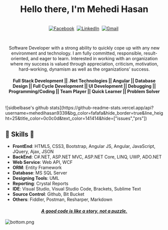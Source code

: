<p>
  <h1 align="center"><b>Hello there, I'm Mehedi Hasan</b></h1>
</p>

<p align="center">
<br>
<a href="https://www.facebook.com/mehedi9339"><img src="https://img.shields.io/badge/facebook-%231877F2.svg?&style=for-the-badge&logo=facebook&logoColor=white" alt="Facebook" /></a>&nbsp;
<a href="https://www.linkedin.com/in/mehedi9339"><img src="https://img.shields.io/badge/linkedin-%230077B5.svg?&style=for-the-badge&logo=linkedin&logoColor=white" alt="LinkedIn" /></a>&nbsp;
<a href="mailto:mehedihasan9339@gmail.com?subject=Hello%20Mehedi"><img src="https://img.shields.io/badge/gmail-%23D14836.svg?&style=for-the-badge&logo=gmail&logoColor=white" alt="Gmail"/></a>&nbsp;
</p>

<br>

<div>
 <p align="center">
Software Developer with a strong ability to quickly cope up with any new environment and technology. I am fully committed, responsible, result-oriented, and eager to learn. Interested in working with an organization where my success is valued through appreciation, criticism, motivation, hard-working, dynamism as well as the organizations’ success.
</p>
  <p>
  <h4 align="center"><b>Full Stack Development ||  .Net Technologies || Angular || Database Design || Full Cycle Development || UI Development || Debugging || Programming/Coding || Team Player || Quick Learner || Problem Solver</b></h4>
</p>
</div>
<br />
![sidbelbase's github stats](https://github-readme-stats.vercel.app/api?username=mehedihasan9339&bg_color=fafafa&hide_border=true&line_height=25&title_color=0c0c0d&text_color=141414&hide=["issues","prs"])


##  🎉 Skills  🎉
- **FrontEnd**: HTML5, CSS3, Bootstrap, Angular JS, Angular, JavaScript, JQuery, Ajax, JSON
- **BackEnd**: C#.NET, ASP.NET MVC, ASP.NET Core, LINQ, UWP, ADO.NET
- **Web Service**: Web API, WCF
- **ORM**: Entity Framework
- **Database**: MS SQL Server
- **Designing Tools**: UML
- **Reporting**: Crystal Reports
- **IDE**: Visual Studio, Visual Studio Code, Brackets, Sublime Text
- **Source Control**: Github, Bit Bucket
- **Others**: Fiddler, Postman, Resharper, Markdown


<h4 align="center">
  <i><ins>A good code is like a story, not a puzzle.<ins></i>
  <br/>
</h4>

![bottom.png](https://i.loli.net/2020/07/12/b3grZD6LFseGuUP.png)
